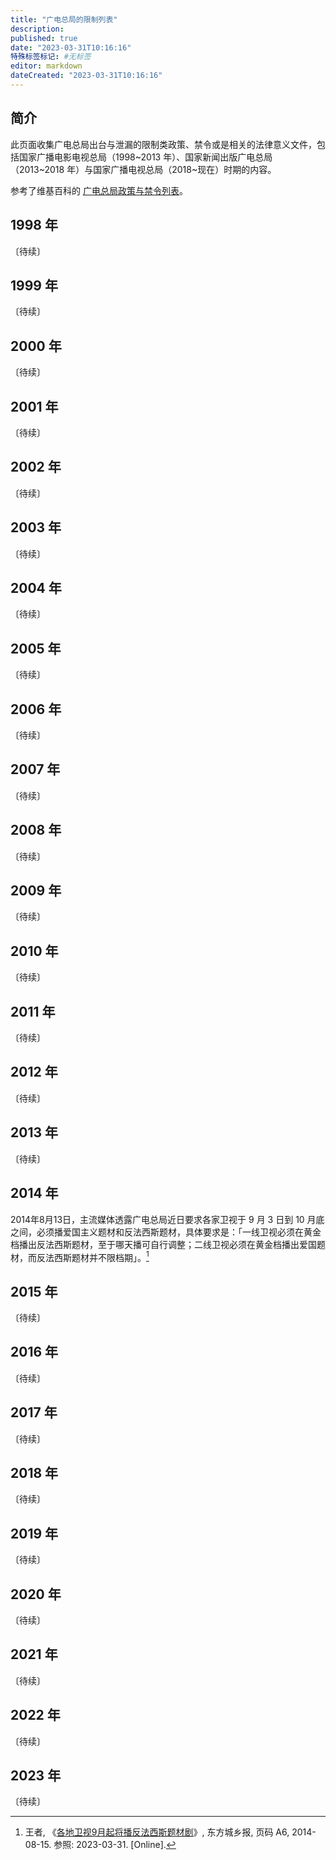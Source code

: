 ```yaml
---
title: "广电总局的限制列表"
description:
published: true
date: "2023-03-31T10:16:16"
特殊标签标记: #无标签
editor: markdown
dateCreated: "2023-03-31T10:16:16"
---
```


## 简介

此页面收集广电总局出台与泄漏的限制类政策、禁令或是相关的法律意义文件，包括国家广播电影电视总局（1998~2013 年）、国家新闻出版广电总局（2013~2018 年）与国家广播电视总局（2018~现在）时期的内容。

参考了维基百科的 [广电总局政策与禁令列表](https://zh.wikipedia.org/zh/广电总局政策与禁令列表)。

## 1998 年

〔待续〕

## 1999 年

〔待续〕

## 2000 年

〔待续〕

## 2001 年

〔待续〕

## 2002 年

〔待续〕

## 2003 年

〔待续〕

## 2004 年

〔待续〕

## 2005 年

〔待续〕

## 2006 年

〔待续〕

## 2007 年

〔待续〕

## 2008 年

〔待续〕

## 2009 年

〔待续〕

## 2010 年

〔待续〕

## 2011 年

〔待续〕

## 2012 年

〔待续〕

## 2013 年

〔待续〕

## 2014 年

2014年8月13日，主流媒体透露广电总局近日要求各家卫视于 9 月 3 日到 10 月底之间，必须播爱国主义题材和反法西斯题材，具体要求是：「一线卫视必须在黄金档播出反法西斯题材，至于哪天播可自行调整；二线卫视必须在黄金档播出爱国题材，而反法西斯题材并不限档期」。[^dfcxb0815]

[^dfcxb0815]: 王者, 《[各地卫视9月起将播反法西斯题材剧](https://web.archive.org/web/20230331030418/https://www.dfcxb.com/resfile/2014-08-15/A06/A06.pdf)》, 东方城乡报, 页码 A6, 2014-08-15. 参照: 2023-03-31. [Online].

## 2015 年

〔待续〕

## 2016 年

〔待续〕

## 2017 年

〔待续〕

## 2018 年

〔待续〕

## 2019 年

〔待续〕

## 2020 年

〔待续〕

## 2021 年

〔待续〕

## 2022 年

〔待续〕

## 2023 年

〔待续〕
